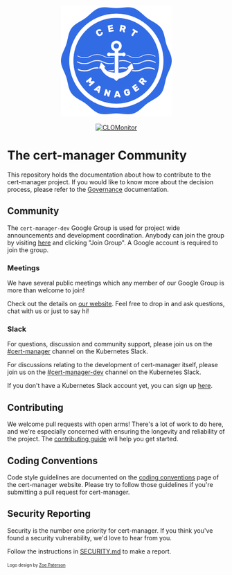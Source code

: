<p align="center">
    <img src="./logo/logo-small.png" height="256" width="256" alt="cert-manager project logo" />
    <!-- note that the cert-manager logo in this repo is referred to in other README files in the cert-manager org
     as well as in Helm charts, etc.
     if you change its location or name, you'll need to update several other repos too! -->
</p>

<p align="center">
    <a href="https://clomonitor.io/projects/cncf/cert-manager"><img src="https://img.shields.io/endpoint?url=https://clomonitor.io/api/projects/cncf/cert-manager/badge" alt="CLOMonitor"/></a>
</p>

# The cert-manager Community

This repository holds the documentation about how to contribute to the cert-manager
project. If you would like to know more about the decision process, please refer to the
[Governance](GOVERNANCE.md) documentation.

## Community

The `cert-manager-dev` Google Group is used for project wide announcements and development coordination.
Anybody can join the group by visiting [here](https://groups.google.com/forum/#!forum/cert-manager-dev)
and clicking "Join Group". A Google account is required to join the group.

### Meetings

We have several public meetings which any member of our Google Group is more than welcome to join!

Check out the details on [our website](https://cert-manager.io/docs/contributing/#meetings). Feel
free to drop in and ask questions, chat with us or just to say hi!

### Slack

For questions, discussion and community support, please join us on the
[#cert-manager](https://kubernetes.slack.com/messages/cert-manager) channel on the Kubernetes Slack.

For discussions relating to the development of cert-manager itself, please join us on the
[#cert-manager-dev](https://kubernetes.slack.com/messages/cert-manager-dev) channel on the Kubernetes Slack.

If you don't have a Kubernetes Slack account yet, you can sign up [here](https://slack.k8s.io/).

## Contributing

We welcome pull requests with open arms! There's a lot of work to do here, and
we're especially concerned with ensuring the longevity and reliability of the
project. The [contributing guide](https://cert-manager.io/docs/contributing/)
will help you get started.

## Coding Conventions

Code style guidelines are documented on the [coding conventions](https://cert-manager.io/docs/contributing/coding-conventions/) page
of the cert-manager website. Please try to follow those guidelines if you're submitting a pull request for cert-manager.

## Security Reporting

Security is the number one priority for cert-manager. If you think you've found a security vulnerability, we'd love to hear from you.

Follow the instructions in [SECURITY.md](./SECURITY.md) to make a report.

<sub><sup>Logo design by [Zoe Paterson](https://zoepatersonmedia.com)</sup></sub>
